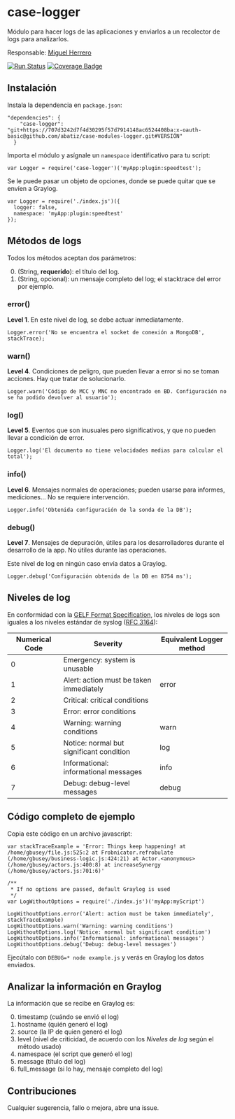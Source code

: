 # case-logger
Módulo para hacer logs de las aplicaciones y enviarlos a un recolector de logs para analizarlos.

Responsable: [Miguel Herrero](https://github.com/Miguel-Herrero)

[![Run Status](https://api.shippable.com/projects/579b43a3a8f22a0c00a44a1a/badge?branch=logger)](https://app.shippable.com/projects/579b43a3a8f22a0c00a44a1a) [![Coverage Badge](https://api.shippable.com/projects/579b43a3a8f22a0c00a44a1a/coverageBadge?branch=logger)](https://app.shippable.com/projects/579b43a3a8f22a0c00a44a1a)

## Instalación

Instala la dependencia en `package.json`:

```
"dependencies": {
    "case-logger": "git+https://707d3242d7f4d30295f57d7914148ac6524408ba:x-oauth-basic@github.com/abatiz/case-modules-logger.git#VERSIÓN"
  }
```

Importa el módulo y asígnale un `namespace` identificativo para tu script:

    var Logger = require('case-logger')('myApp:plugin:speedtest');
    
Se le puede pasar un objeto de opciones, donde se puede quitar que se envíen a Graylog.

```
var Logger = require('./index.js')({
  logger: false,
  namespace: 'myApp:plugin:speedtest'
});
```
    
## Métodos de logs

Todos los métodos aceptan dos parámetros:

0. (String, **requerido**): el título del log.
1. (String, opcional): un mensaje completo del log; el stacktrace del error por ejemplo.

### error()

**Level 1**. En este nivel de log, se debe actuar inmediatamente.

    Logger.error('No se encuentra el socket de conexión a MongoDB', stackTrace);
    
### warn()

**Level 4**. Condiciones de peligro, que pueden llevar a error si no se toman acciones. Hay que tratar de solucionarlo.

    Logger.warn('Código de MCC y MNC no encontrado en BD. Configuración no se ha podido devolver al usuario');
    
### log()

**Level 5**. Eventos que son inusuales pero significativos, y que no pueden llevar a condición de error.

    Logger.log('El documento no tiene velocidades medias para calcular el total');
    
### info()

**Level 6**. Mensajes normales de operaciones; pueden usarse para informes, mediciones… No se requiere intervención.

    Logger.info('Obtenida configuración de la sonda de la DB');
    
### debug()

**Level 7**. Mensajes de depuración, útiles para los desarrolladores durante el desarrollo de la app. No útiles durante las operaciones.

Este nivel de log en ningún caso envía datos a Graylog.

    Logger.debug('Configuración obtenida de la DB en 8754 ms');

## Niveles de log
En conformidad con la [GELF Format Specification](http://docs.graylog.org/en/2.0/pages/gelf.html#gelf-format-specification), los niveles de logs son iguales a los niveles estándar de syslog ([RFC 3164](http://www.ietf.org/rfc/rfc3164.txt)):

| Numerical Code | Severity                                 | Equivalent Logger method |
|----------------|------------------------------------------|--------------------------|
|        0       | Emergency: system is unusable            |                          |
|        1       | Alert: action must be taken immediately  |           error          |
|        2       | Critical: critical conditions            |                          |
|        3       | Error: error conditions                  |                          |
|        4       | Warning: warning conditions              |           warn           |
|        5       | Notice: normal but significant condition |            log           |
|        6       | Informational: informational messages    |           info           |
|        7       | Debug: debug-level messages              |           debug          |

## Código completo de ejemplo

Copia este código en un archivo javascript:

````
var stackTraceExample = 'Error: Things keep happening! at /home/gbusey/file.js:525:2 at Frobnicator.refrobulate (/home/gbusey/business-logic.js:424:21) at Actor.<anonymous> (/home/gbusey/actors.js:400:8) at increaseSynergy (/home/gbusey/actors.js:701:6)'

/**
 * If no options are passed, default Graylog is used
 */
var LogWithoutOptions = require('./index.js')('myApp:myScript')

LogWithoutOptions.error('Alert: action must be taken immediately', stackTraceExample)
LogWithoutOptions.warn('Warning: warning conditions')
LogWithoutOptions.log('Notice: normal but significant condition')
LogWithoutOptions.info('Informational: informational messages')
LogWithoutOptions.debug('Debug: debug-level messages')
````
Ejecútalo con `DEBUG=* node example.js` y verás en Graylog los datos enviados.

## Analizar la información en Graylog

La información que se recibe en Graylog es:

0. timestamp (cuándo se envió el log)
0. hostname (quién generó el log)
0. source (la IP de quien generó el log)
0. level (nivel de criticidad, de acuerdo con los *Niveles de log* según el método usado)
0. namespace (el script que generó el log)
0. message (título del log)
0. full_message (si lo hay, mensaje completo del log)

## Contribuciones

Cualquier sugerencia, fallo o mejora, abre una issue.
